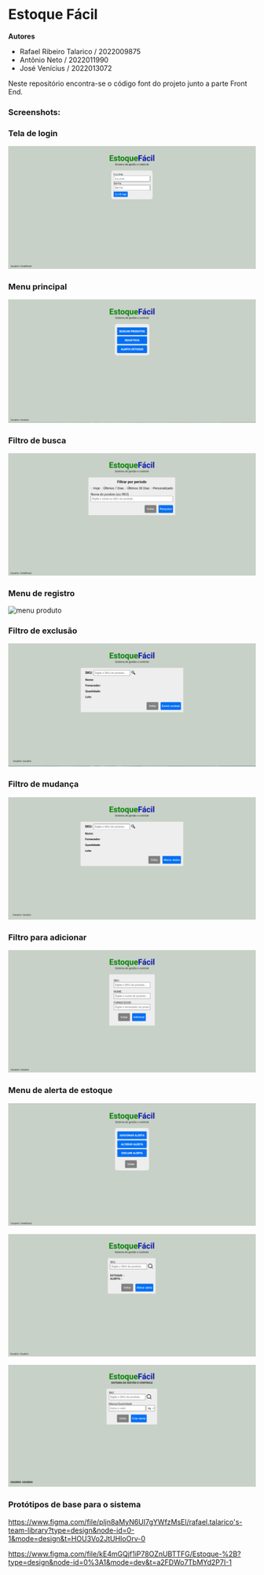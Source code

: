 # Estoque Fácil 

**Autores**

* Rafael Ribeiro Talarico / 2022009875
* Antônio Neto / 2022011990
* José Venícius / 2022013072

Neste repositório encontra-se o código font do projeto junto a parte Front End. 



### Screenshots:

### Tela de login

![index](img/index.PNG)

### Menu principal

![menu1](img/menu1.PNG)

### Filtro de busca

![buscar produto](img/buscarproduto.PNG)

### Menu de registro

![menu produto](img/menu/produto.PNG)

### Filtro de exclusão

![op3](img/op3.PNG)

### Filtro de mudança

![op2](img/op2.PNG)

### Filtro para adicionar

![op1](img/op1.PNG)

### Menu de alerta de estoque

![menu2](img/menu2.PNG)

![op5](img/op5.PNG)

![op4](img/op4.PNG)





### Protótipos de base para o sistema

https://www.figma.com/file/pljn8aMyN6UI7gYWfzMsEl/rafael.talarico's-team-library?type=design&node-id=0-1&mode=design&t=HOU3Vo2JtUHIoOrv-0

https://www.figma.com/file/kE4mGQjf1iP78OZnUBTTFG/Estoque-%2B?type=design&node-id=0%3A1&mode=dev&t=a2FDWo7TbMYd2P7I-1
